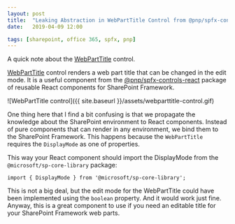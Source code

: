 ```yaml
---
layout: post
title:  "Leaking Abstraction in WebPartTitle Control from @pnp/spfx-controls-react"
date:   2019-04-09 12:00

tags: [sharepoint, office 365, spfx, pnp]
---
```


A quick note about the [WebPartTitle](https://sharepoint.github.io/sp-dev-fx-controls-react/controls/WebPartTitle/) control.

[WebPartTitle](https://sharepoint.github.io/sp-dev-fx-controls-react/controls/WebPartTitle/) control renders a web part title that can be changed in the edit mode. It is a useful component from the [@pnp/spfx-controls-react](https://sharepoint.github.io/sp-dev-fx-controls-react) package of reusable React components for SharePoint Framework.

![WebPartTitle control]({{ site.baseurl }}/assets/webparttitle-control.gif)

One thing here that I find a bit confusing is that we propagate the knowledge about the SharePoint environment to React components. Instead of pure components that can render in any environment, we bind them to the SharePoint Framework. This happens because the `WebPartTitle` requires the `DisplayMode` as one of properties.

This way your React component should import the DisplayMode from the `@microsoft/sp-core-library` package:

`import { DisplayMode } from '@microsoft/sp-core-library';`

This is not a big deal, but the edit mode for the WebPartTitle could have been implemented using the `boolean` property. And it would work just fine. Anyway, this is a great component to use if you need an editable title for your SharePoint Framework web parts.
